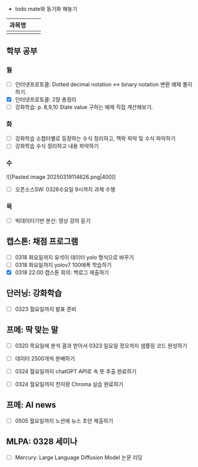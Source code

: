 - todo mate와 동기화 해놓기


| 과목명 |     |     |
| --- | --- | --- |
|     |     |     |


## 학부 공부
### 월
- [ ] 인터넷프로토콜: Dotted decimal notation <-> binary notation 변환 예제 풀이하기.
- [x] 인터넷프로토콜: 2장 총정리
- [ ] 강화학습: p. 8,9,10 State value 구하는 예제 직접 계산해보기.

### 화
- [ ] 강화학습 소챕터별로 등장하는 수식 정리하고, 맥락 파악 및 수식 파악하기
- [ ] 강화학습 수식 정리하고 내용 파악하기

### 수
![[Pasted image 20250319114626.png|400]]
- [ ] 오픈소스SW: 0326수요일 9시까지 과제 수행

### 목
- [ ] 빅데이터기반 분산: 영상 강의 듣기


## 캡스톤: 채점 프로그램
- [ ] 0318 화요일까지 유석이 데이터 yolo 형식으로 바꾸기
- [ ] 0318 화요일까지 yolov7 100에폭 학습하기
- [x] 0318 22:00 캡스톤 회의: 백로그 제출하기

## 단러닝: 강화학습
- [ ] 0323 월요일까지 발표 준비

## 프메: 딱 맞는 말
- [ ] 0320 목요일에 분석 결과 받아서 0323 일요일 정오까지 샘플링 코드 완성하기
- [ ] 데이터 2500개씩 분배하기
- [ ] 0324 월요일까지 chatGPT API로 속 뜻 추출 완료하기
- [ ] 0324 월요일까지 천지랑 Chroma 실습 완료하기


## 프메: AI news
- [ ] 0505 월요일까지 노션에 뉴스 초안 제출하기

## MLPA: 0328 세미나
- [ ] Mercury: Large Language Diffusion Model 논문 리딩

